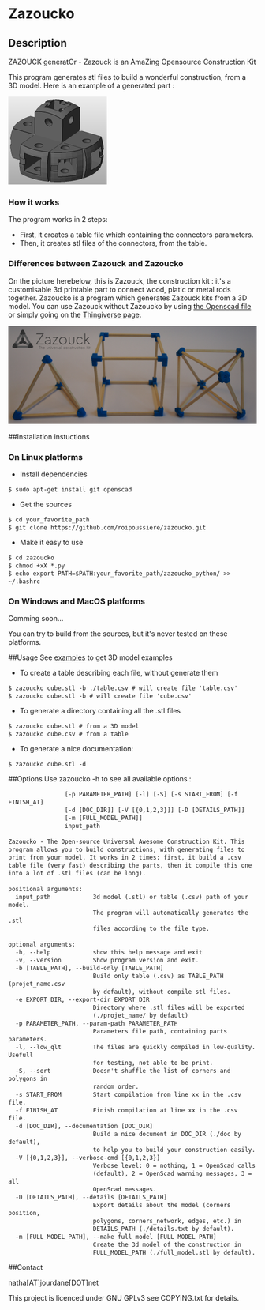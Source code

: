 Zazoucko
=====

## Description
ZAZOUCK generatOr - Zazouck is an AmaZing Opensource Construction Kit

This program generates stl files to build a wonderful construction, from a 3D model. Here is an example of a generated part :

![A generated part](./pictures/generated_part.png "A generated part")

### How it works
The program works in 2 steps:
- First, it creates a table file which containing the connectors parameters.
- Then, it creates stl files of the connectors, from the table.

### Differences between Zazouck and Zazoucko
On the picture herebelow, this is Zazouck, the construction kit : it's a customisable 3d printable part to connect wood, platic or metal rods together. Zazoucko is a program which generates Zazouck kits from a 3D model. You can use Zazouck without Zazoucko by using [the Openscad file](scad/corner.scad) or simply going on the  [Thingiverse page](http://www.thingiverse.com/thing:179597).

![Zazouck](./pictures/Zazouck_wide.png "Zazouck")

##Installation instuctions

### On Linux platforms
- Install dependencies

```shell
$ sudo apt-get install git openscad
```

- Get the sources

```shell
$ cd your_favorite_path
$ git clone https://github.com/roipoussiere/zazoucko.git
```

- Make it easy to use

```shell
$ cd zazoucko
$ chmod +xX *.py
$ echo export PATH=$PATH:your_favorite_path/zazoucko_python/ >> ~/.bashrc
```

### On Windows and MacOS platforms

Comming soon...

You can try to build from the sources, but it's never tested on these platforms.

##Usage
See [examples](examples/) to get 3D model examples

- To create a table describing each file, without generate them

```shell
$ zazoucko cube.stl -b ./table.csv # will create file 'table.csv'
$ zazoucko cube.stl -b # will create file 'cube.csv'
```

- To generate a directory containing all the .stl files

```shell
$ zazoucko cube.stl # from a 3D model
$ zazoucko cube.csv # from a table
```

- To generate a nice documentation:

```shell
$ zazoucko cube.stl -d
```
##Options
Use zazoucko -h to see all available options :

```usage: zazoucko [-h] [-v] [-b [TABLE_PATH]] [-e EXPORT_DIR]
                [-p PARAMETER_PATH] [-l] [-S] [-s START_FROM] [-f FINISH_AT]
                [-d [DOC_DIR]] [-V [{0,1,2,3}]] [-D [DETAILS_PATH]]
                [-m [FULL_MODEL_PATH]]
                input_path

Zazoucko - The Open-source Universal Awesome Construction Kit. This program allows you to build constructions, with generating files to print from your model. It works in 2 times: first, it build a .csv table file (very fast) describing the parts, then it compile this one into a lot of .stl files (can be long).

positional arguments:
  input_path            3d model (.stl) or table (.csv) path of your model.
                        The program will automatically generates the .stl
                        files according to the file type.

optional arguments:
  -h, --help            show this help message and exit
  -v, --version         Show program version and exit.
  -b [TABLE_PATH], --build-only [TABLE_PATH]
                        Build only table (.csv) as TABLE_PATH (projet_name.csv
                        by default), without compile stl files.
  -e EXPORT_DIR, --export-dir EXPORT_DIR
                        Directory where .stl files will be exported
                        (./projet_name/ by default)
  -p PARAMETER_PATH, --param-path PARAMETER_PATH
                        Parameters file path, containing parts parameters.
  -l, --low_qlt         The files are quickly compiled in low-quality. Usefull
                        for testing, not able to be print.
  -S, --sort            Doesn't shuffle the list of corners and polygons in
                        random order.
  -s START_FROM         Start compilation from line xx in the .csv file.
  -f FINISH_AT          Finish compilation at line xx in the .csv file.
  -d [DOC_DIR], --documentation [DOC_DIR]
                        Build a nice document in DOC_DIR (./doc by default),
                        to help you to build your construction easily.
  -V [{0,1,2,3}], --verbose-cmd [{0,1,2,3}]
                        Verbose level: 0 = nothing, 1 = OpenScad calls
                        (default), 2 = OpenScad warning messages, 3 = all
                        OpenScad messages.
  -D [DETAILS_PATH], --details [DETAILS_PATH]
                        Export details about the model (corners position,
                        polygons, corners_network, edges, etc.) in
                        DETAILS_PATH (./details.txt by default).
  -m [FULL_MODEL_PATH], --make_full_model [FULL_MODEL_PATH]
                        Create the 3d model of the construction in
                        FULL_MODEL_PATH (./full_model.stl by default).
```

##Contact

natha[AT]jourdane[DOT]net

This project is licenced under GNU GPLv3 see COPYING.txt for details.
